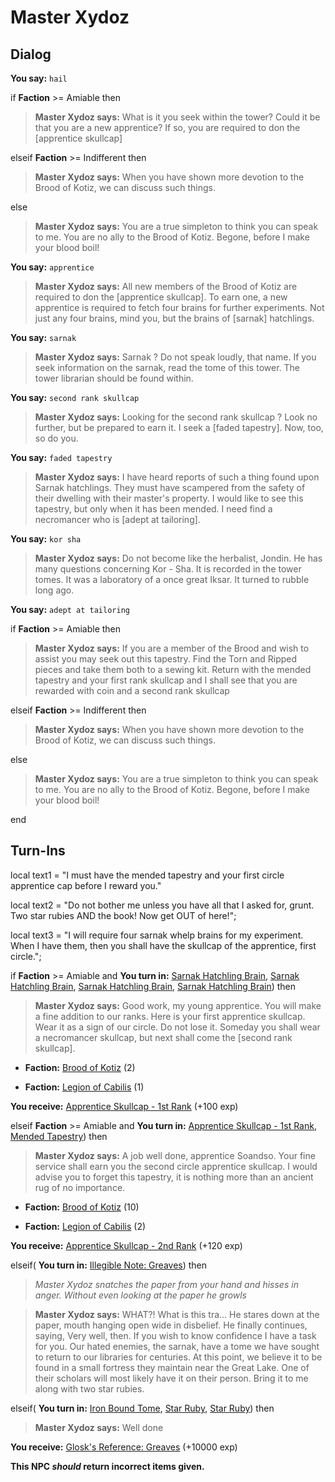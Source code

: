 # Master Xydoz
## Dialog

**You say:** `hail`



if **Faction** >= Amiable then



>**Master Xydoz says:** What is it you seek within the tower? Could it be that you are a new apprentice? If so, you are required to don the [apprentice skullcap]


elseif **Faction** >= Indifferent then



>**Master Xydoz says:** When you have shown more devotion to the Brood of Kotiz, we can discuss such things.


else



>**Master Xydoz says:** You are a true simpleton to think you can speak to me.  You are no ally to the Brood of Kotiz.  Begone, before I make your blood boil!


**You say:** `apprentice`



>**Master Xydoz says:** All new members of the Brood of Kotiz are required to don the [apprentice skullcap]. To earn one, a new apprentice is required to fetch four brains for further experiments. Not just any four brains, mind you, but the brains of [sarnak] hatchlings.

**You say:** `sarnak`



>**Master Xydoz says:** Sarnak ? Do not speak loudly, that name. If you seek information on the sarnak, read the tome of this tower. The tower librarian should be found within.

**You say:** `second rank skullcap`



>**Master Xydoz says:** Looking for the second rank skullcap ? Look no further, but be prepared to earn it. I seek a [faded tapestry]. Now, too, so do you.

**You say:** `faded tapestry`



>**Master Xydoz says:** I have heard reports of such a thing found upon Sarnak hatchlings. They must have scampered from the safety of their dwelling with their master's property. I would like to see this tapestry, but only when it has been mended. I need find a necromancer who is [adept at tailoring].

**You say:** `kor sha`



>**Master Xydoz says:** Do not become like the herbalist, Jondin.  He has many questions concerning Kor - Sha.  It is recorded in the tower tomes.  It was a laboratory of a once great Iksar.  It turned to rubble long ago.

**You say:** `adept at tailoring`



if **Faction** >= Amiable then



>**Master Xydoz says:** If you are a member of the Brood and wish to assist you may seek out this tapestry. Find the Torn and Ripped pieces and take them both to a sewing kit. Return with the mended tapestry and your first rank skullcap and I shall see that you are rewarded with coin and a second rank skullcap


elseif **Faction** >= Indifferent then



>**Master Xydoz says:** When you have shown more devotion to the Brood of Kotiz, we can discuss such things.


else



>**Master Xydoz says:** You are a true simpleton to think you can speak to me.  You are no ally to the Brood of Kotiz.  Begone, before I make your blood boil!

end



## Turn-Ins



local text1 = "I must have the mended tapestry and your first circle apprentice cap before I reward you."

local text2 = "Do not bother me unless you have all that I asked for, grunt. Two star rubies AND the book! Now get OUT of here!";

local text3 = "I will require four sarnak whelp brains for my experiment. When I have them, then you shall have the skullcap of the apprentice, first circle.";



if **Faction** >= Amiable and  **You turn in:** [Sarnak Hatchling Brain](/item/12408), [Sarnak Hatchling Brain](/item/12408), [Sarnak Hatchling Brain](/item/12408), [Sarnak Hatchling Brain](/item/12408)) then


>**Master Xydoz says:** Good work, my young apprentice. You will make a fine addition to our ranks. Here is your first apprentice skullcap. Wear it as a sign of our circle. Do not lose it. Someday you shall wear a necromancer skullcap, but next shall come the [second rank skullcap].


* __Faction:__ [Brood of Kotiz](/faction/443) (2)


* __Faction:__ [Legion of Cabilis](/faction/441) (1)


 **You receive:**  [Apprentice Skullcap - 1st Rank](/item/4260) (+100 exp)

elseif **Faction** >= Amiable and  **You turn in:** [Apprentice Skullcap - 1st Rank](/item/4260), [Mended Tapestry](/item/18208)) then


>**Master Xydoz says:** A job well done, apprentice Soandso. Your fine service shall earn you the second circle apprentice skullcap. I would advise you to forget this tapestry, it is nothing more than an ancient rug of no importance.


* __Faction:__ [Brood of Kotiz](/faction/443) (10)


* __Faction:__ [Legion of Cabilis](/faction/441) (2)


 **You receive:**  [Apprentice Skullcap - 2nd Rank](/item/4261) (+120 exp)

elseif( **You turn in:** [Illegible Note: Greaves](/item/14793)) then


>*Master Xydoz snatches the paper from your hand and hisses in anger. Without even looking at the paper he growls*


>**Master Xydoz says:** WHAT?! What is this tra... He stares down at the paper, mouth hanging open wide in disbelief. He finally continues, saying, Very well, then. If you wish to know confidence I have a task for you. Our hated enemies, the sarnak, have a tome we have sought to return to our libraries for centuries. At this point, we believe it to be found in a small fortress they maintain near the Great Lake. One of their scholars will most likely have it on their person. Bring it to me along with two star rubies.

elseif( **You turn in:** [Iron Bound Tome](/item/14811), [Star Ruby](/item/10032), [Star Ruby](/item/10032)) then


>**Master Xydoz says:** Well done


 **You receive:**  [Glosk's Reference: Greaves](/item/14831) (+10000 exp)

**This NPC *should* return incorrect items given.**
